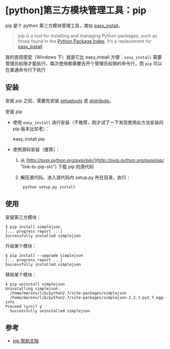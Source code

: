 # [python]第三方模块管理工具：pip

pip 是个 python 第三方模块管理工具，类似 [easy_install](http://peak.telecommunity.com/DevCenter/EasyInstall)。

>pip is a tool for installing and managing Python packages, such as those found in the [Python Package Index](http://pypi.python.org/pypi "link-to-pypi"). It’s a replacement for [easy_install](http://peak.telecommunity.com/DevCenter/EasyInstall).

我的直观感受（Windows 下）就是它比 easy\_install 方便：`easy_install` 需要管理员权限才能执行，每次使用都需要去开个管理员权限的命令行，而 `pip` 可以在普通命令行下执行

## 安装

安装 pip 之前，需要先安装 [setuptools](http://pypi.python.org/pypi/setuptools "link-to-setuptools") 或 [distribute](http://pypi.python.org/pypi/distribute "link-to-distribute")。

安装 pip

* 使用 `easy_install` 进行安装（不推荐，刚才试了一下发现使用此方法安装的 pip 版本比较老）：

    easy_install pip

* 使用源码安装（推荐）：

    1. 从 [http://pypi.python.org/pypi/pip/](http://pypi.python.org/pypi/pip/ "link-to-pip-src") 下载 pip 的源代码
    2. 解压源代码，进入源代码内 setup.py 所在目录，执行：

            python setup.py install

## 使用

安装第三方模块：

    $ pip install simplejson
    [... progress report ...]
    Successfully installed simplejson

升级某个模块：

    $ pip install --upgrade simplejson
    [... progress report ...]
    Successfully installed simplejson

移除某个模块：

    $ pip uninstall simplejson
    Uninstalling simplejson:
      /home/me/env/lib/python2.7/site-packages/simplejson
      /home/me/env/lib/python2.7/site-packages/simplejson-2.2.1-py2.7.egg-info
    Proceed (y/n)? y
      Successfully uninstalled simplejson

## 参考

 * [pip 帮助文档](http://www.pip-installer.org/en/latest/ "pip doc")
